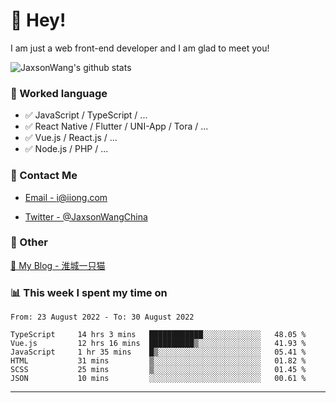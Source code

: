 # 👋 Hey!

I am just a web front-end developer and I am glad to meet you!

![JaxsonWang's github stats](https://github-readme-stats.vercel.app/api?username=JaxsonWang&&show_icons=true&&title_color=1abc9c&&icon_color=1abc9c)


### 📝 Worked language

- ✅ JavaScript / TypeScript / ...
- ✅ React Native / Flutter / UNI-App / Tora / ...
- ✅ Vue.js / React.js / ...
- ✅ Node.js / PHP / ...

### 📮 Contact Me

- [Email - i@iiong.com](mailto:i@iiong.com)

- [Twitter - @JaxsonWangChina](https://twitter.com/JaxsonWangChina)

### 🤪 Other

[📌 My Blog - 淮城一只猫](https://iiong.com)

### 📊 This week I spent my time on

<!--START_SECTION:waka-->

```text
From: 23 August 2022 - To: 30 August 2022

TypeScript     14 hrs 3 mins   ████████████░░░░░░░░░░░░░   48.05 %
Vue.js         12 hrs 16 mins  ██████████▒░░░░░░░░░░░░░░   41.93 %
JavaScript     1 hr 35 mins    █▒░░░░░░░░░░░░░░░░░░░░░░░   05.41 %
HTML           31 mins         ▒░░░░░░░░░░░░░░░░░░░░░░░░   01.82 %
SCSS           25 mins         ▒░░░░░░░░░░░░░░░░░░░░░░░░   01.45 %
JSON           10 mins         ░░░░░░░░░░░░░░░░░░░░░░░░░   00.61 %
```

<!--END_SECTION:waka-->

---
